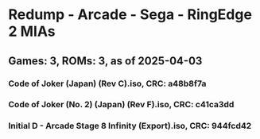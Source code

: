 # Redump - Arcade - Sega - RingEdge 2 MIAs
## Games: 3, ROMs: 3, as of 2025-04-03

### Code of Joker (Japan) (Rev C).iso, CRC: a48b8f7a
### Code of Joker (No. 2) (Japan) (Rev F).iso, CRC: c41ca3dd
### Initial D - Arcade Stage 8 Infinity (Export).iso, CRC: 944fcd42
